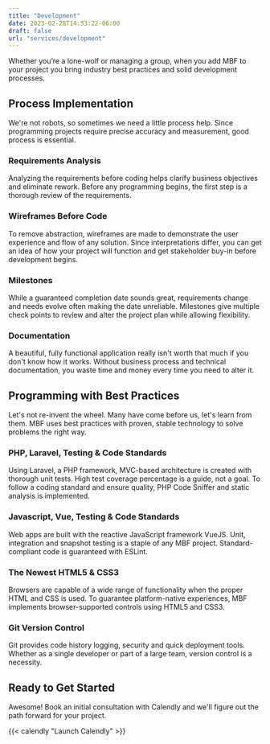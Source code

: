 ```yaml
---
title: "Development"
date: 2023-02-28T14:53:22-06:00
draft: false
url: "services/development"
---
```

Whether you’re a lone-wolf or managing a group, when you add MBF to your project you bring industry best practices and solid development processes.

## Process Implementation

We're not robots, so sometimes we need a little process help. Since programming projects require precise accuracy and measurement, good process is essential.

### Requirements Analysis

Analyzing the requirements before coding helps clarify business objectives and eliminate rework. Before any programming begins, the first step is a thorough review of the requirements.

### Wireframes Before Code

To remove abstraction, wireframes are made to demonstrate the user experience and flow of any solution. Since interpretations differ, you can get an idea of how your project will function and get stakeholder buy-in before development begins.

### Milestones

While a guaranteed completion date sounds great, requirements change and needs evolve often making the date unreliable. Milestones give multiple check points to review and alter the project plan while allowing flexibility.

### Documentation

A beautiful, fully functional application really isn't worth that much if you don't know how it works. Without business process and technical documentation, you waste time and money every time you need to alter it.

## Programming with Best Practices

Let's not re-invent the wheel. Many have come before us, let's learn from them. MBF uses best practices with proven, stable technology to solve problems the right way.

### PHP, Laravel, Testing & Code Standards

Using Laravel, a PHP framework, MVC-based architecture is created with thorough unit tests. High test coverage percentage is a guide, not a goal. To follow a coding standard and ensure quality, PHP Code Sniffer and static analysis is implemented.

### Javascript, Vue, Testing & Code Standards

Web apps are built with the reactive JavaScript framework VueJS. Unit, integration and snapshot testing is a staple of any MBF project. Standard-compliant code is guaranteed with ESLint.

### The Newest HTML5 & CSS3

Browsers are capable of a wide range of functionality when the proper HTML and CSS is used. To guarantee platform-native experiences, MBF implements browser-supported controls using HTML5 and CSS3.

### Git Version Control

Git provides code history logging, security and quick deployment tools. Whether as a single developer or part of a large team, version control is a necessity.

## Ready to Get Started

Awesome! Book an initial consultation with Calendly and we'll figure out the path forward for your project.

{{< calendly "Launch Calendly" >}}
